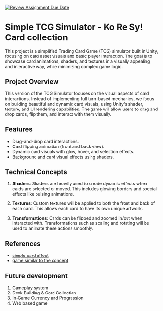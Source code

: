 [![Review Assignment Due Date](https://classroom.github.com/assets/deadline-readme-button-22041afd0340ce965d47ae6ef1cefeee28c7c493a6346c4f15d667ab976d596c.svg)](https://classroom.github.com/a/ZUtYscbQ)

# Simple TCG Simulator - Ko Re Sy! Card collection

This project is a simplified Trading Card Game (TCG) simulator built in Unity, focusing on card asset visuals and basic player interaction. The goal is to showcase card animations, shaders, and textures in a visually appealing and interactive way, while minimizing complex game logic.

## Project Overview

This version of the TCG Simulator focuses on the visual aspects of card interactions. Instead of implementing full turn-based mechanics, we focus on building beautiful and dynamic card visuals, using Unity's shader, texture, and UI rendering capabilities. The game will allow users to drag and drop cards, flip them, and interact with them visually.

## Features

- Drag-and-drop card interactions.
- Card flipping animation (front and back view).
- Dynamic card visuals with glow, hover, and selection effects.
- Background and card visual effects using shaders.

## Technical Concepts

1. **Shaders**: Shaders are heavily used to create dynamic effects when cards are selected or moved. This includes glowing borders and special effects like pulsing animations.

2. **Textures**: Custom textures will be applied to both the front and back of each card. This allows each card to have its own unique artwork.

3. **Transformations**: Cards can be flipped and zoomed in/out when interacted with. Transformations such as scaling and rotating will be used to animate these actions smoothly.

## References

- [simple card effect](https://www.youtube.com/watch?v=3l5XIqCrIBQ)
- [game similar to the concept](https://youtu.be/bv9hBddB77M?si=e327UmMV1dAaKvrv)

## Future development

1. Gameplay system
2. Deck Building & Card Collection
3. In-Game Currency and Progression
4. Web based game
